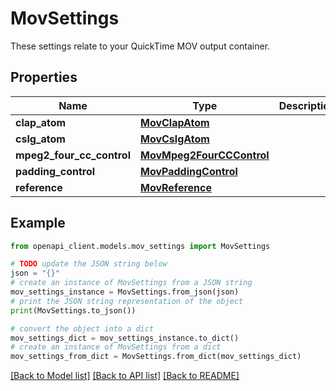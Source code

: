 # MovSettings

These settings relate to your QuickTime MOV output container.

## Properties

Name | Type | Description | Notes
------------ | ------------- | ------------- | -------------
**clap_atom** | [**MovClapAtom**](MovClapAtom.md) |  | [optional] 
**cslg_atom** | [**MovCslgAtom**](MovCslgAtom.md) |  | [optional] 
**mpeg2_four_cc_control** | [**MovMpeg2FourCCControl**](MovMpeg2FourCCControl.md) |  | [optional] 
**padding_control** | [**MovPaddingControl**](MovPaddingControl.md) |  | [optional] 
**reference** | [**MovReference**](MovReference.md) |  | [optional] 

## Example

```python
from openapi_client.models.mov_settings import MovSettings

# TODO update the JSON string below
json = "{}"
# create an instance of MovSettings from a JSON string
mov_settings_instance = MovSettings.from_json(json)
# print the JSON string representation of the object
print(MovSettings.to_json())

# convert the object into a dict
mov_settings_dict = mov_settings_instance.to_dict()
# create an instance of MovSettings from a dict
mov_settings_from_dict = MovSettings.from_dict(mov_settings_dict)
```
[[Back to Model list]](../README.md#documentation-for-models) [[Back to API list]](../README.md#documentation-for-api-endpoints) [[Back to README]](../README.md)


